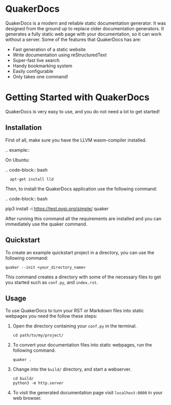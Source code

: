 QuakerDocs
==========================

QuakerDocs is a modern and reliable static documentation generator. It
was designed from the ground up to replace older documentation
generators. It generates a fully static web page with your
documentation, so it can work without a server. Some of the features
that QuakerDocs has are:

-   Fast generation of a static website
-   Write documentation using reStructuredText
-   Super-fast live search
-   Handy bookmarking system
-   Easily configurable
-   Only takes one command!

Getting Started with QuakerDocs
===============================

QuakerDocs is very easy to use, and you do not need a lot to get
started!

Installation
------------

First of all, make sure you have the LLVM wasm-compiler installed.

.. example::

   On Ubuntu:

   .. code-block:: bash

      apt-get install lld

Then, to install the QuakerDocs application use the following command:

.. code-block:: bash

   pip3 install -i https://test.pypi.org/simple/ quaker

After running this command all the requirements are installed and you can
immediately use the quaker command.

Quickstart
----------

To create an example quickstart project in a directory, you can use the
following command:

``` {.bash}
quaker --init <your_directory_name>
```

This command creates a directory with some of the necessary files to get
you started such as `conf.py`, and `index.rst`.

Usage
-----

To use QuakerDocs to turn your RST or Markdown files into static
webpages you need the follow these steps:

1.  Open the directory containing your `conf.py` in the terminal.

    ``` {.bash}
    cd path/to/my/project/
    ```

2.  To convert your documentation files into static webpages, run the
    following command.

    ``` {.bash}
    quaker .
    ```

3.  Change into the `build/` directory, and start a webserver.

    ``` {.bash}
    cd build/
    python3 -m http.server
    ```

4.  To visit the generated documentation page visit `localhost:8000` in
    your web browser.
